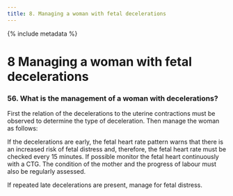 ```yaml
---
title: 8. Managing a woman with fetal decelerations
---
```


{% include metadata %}

# **8** Managing a woman with fetal decelerations 

### 56. What is the management of a woman with decelerations? 

First the relation of the decelerations to the uterine contractions must be observed to determine the type of deceleration. Then manage the woman as follows: 

If the decelerations are early, the fetal heart rate pattern warns that there is an increased risk of fetal distress and, therefore, the fetal heart rate must be checked every 15 minutes. If possible monitor the fetal heart continuously with a CTG. The condition of the mother and the progress of labour must also be regularly assessed. 

If repeated late decelerations are present, manage for fetal distress.